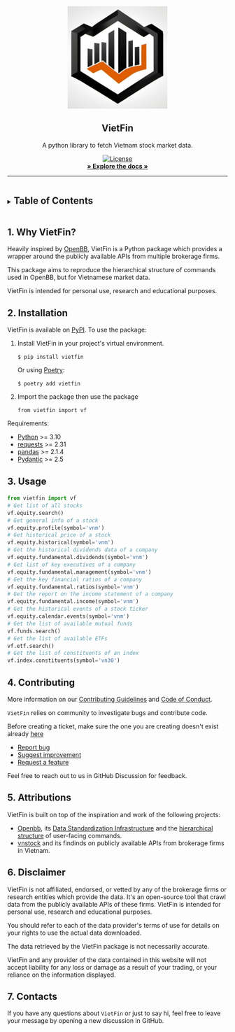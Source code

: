 <p align="center">
  <img src="/docs/_static/logo.jpg" alt="VietFin" width="228" />
</p>

<h2 align="center">VietFin</h2>

<div align="center">A python library to fetch Vietnam stock market data.</div>

<p align="center">
    <a href="https://github.com/Multiwoven/multiwoven/blob/main/LICENSE"><img src="https://img.shields.io/github/license/Multiwoven/multiwoven?style=for-the-badge" alt="License"></a>
    <br />
    <a href="https://docs.vietfin.com" target="_blank" rel="noopener noreferrer"><strong>» Explore the docs »</strong></a>
    <br />
</p>

<hr />

<!-- TABLE OF CONTENTS -->
<details closed="closed">
  <summary><h2 style="display: inline-block">Table of Contents</h2></summary>
  <ol>
    <li><a href="#1-why-vietfin">Why VietFin?</a></li>
    <li><a href="#2-isntallation">Installation</a></li>
    <li><a href="#3-usage">Usage</a></li>
    <li><a href="#4-contributing">Contributing</a></li>
    <li><a href="#5-attributions">Attributions</a></li>
    <li><a href="#6-disclaimer">Disclaimer</a></li>
    <li><a href="#7-contacts">Contacts</a></li>
  </ol>
</details>

## 1. Why VietFin?

Heavily inspired by [OpenBB](https://github.com/OpenBB-finance/OpenBBTerminal), VietFin is a Python package which provides a wrapper around the publicly available APIs from multiple brokerage firms.

This package aims to reproduce the hierarchical structure of commands used in OpenBB, but for Vietnamese market data.

VietFin is intended for personal use, research and educational purposes.

## 2. Installation

VietFin is available on [PyPI](https://pypi.org/). To use the package:

1. Install VietFin in your project's virtual environment.

    ``` {.sourceCode .bash}
    $ pip install vietfin
    ```

    Or using [Poetry](https://python-poetry.org/):

    ``` {.sourceCode .bash}
    $ poetry add vietfin
    ```

2. Import the package then use the package

    ``` {.sourceCode .python}
    from vietfin import vf
    ```

Requirements:

- [Python](https://www.python.org) \>= 3.10
- [requests](https://requests.readthedocs.io/en/latest/) \>= 2.31
- [pandas](https://pandas.pydata.org/) \>= 2.1.4
- [Pydantic](https://github.com/pydantic/pydantic) \>= 2.5

## 3. Usage

```python
from vietfin import vf
# Get list of all stocks
vf.equity.search()
# Get general info of a stock
vf.equity.profile(symbol='vnm')
# Get historical price of a stock
vf.equity.historical(symbol='vnm')
# Get the historical dividends data of a company
vf.equity.fundamental.dividends(symbol='vnm')
# Get list of key executives of a company
vf.equity.fundamental.management(symbol='vnm')
# Get the key financial ratios of a company
vf.equity.fundamental.ratios(symbol='vnm')
# Get the report on the income statement of a company
vf.equity.fundamental.income(symbol='vnm')
# Get the historical events of a stock ticker
vf.equity.calendar.events(symbol='vnm')
# Get the list of available mutual funds
vf.funds.search()
# Get the list of available ETFs
vf.etf.search()
# Get the list of constituents of an index
vf.index.constituents(symbol='vn30')
```

## 4. Contributing

More information on our [Contributing Guidelines](/CONTRIBUTING.md) and [Code of Conduct](/CONDUCT.md).

`VietFin` relies on community to investigate bugs and contribute code.

Before creating a ticket, make sure the one you are creating doesn't exist already [here](https://github.com/OpenBB-finance/OpenBBTerminal/issues)
- [Report bug](https://github.com/OpenBB-finance/OpenBBTerminal/issues/new?assignees=&labels=bug&template=bug_report.md&title=%5BBug%5D)
- [Suggest improvement](https://github.com/OpenBB-finance/OpenBBTerminal/issues/new?assignees=&labels=enhancement&template=enhancement.md&title=%5BIMPROVE%5D)
- [Request a feature](https://github.com/OpenBB-finance/OpenBBTerminal/issues/new?assignees=&labels=new+feature&template=feature_request.md&title=%5BFR%5D)

Feel free to reach out to us in GitHub Discussion for feedback.

## 5. Attributions

VietFin is built on top of the inspiration and work of the following projects:

- [Openbb](https://github.com/OpenBB-finance/OpenBBTerminal), its [Data Standardization Infrastructure](https://docs.openbb.co/platform/development/developer-guidelines/architectural_considerations) and the [hierarchical structure](https://docs.openbb.co/platform/reference) of user-facing commands.
- [vnstock](https://github.com/thinh-vu/vnstock) and its findinds on publicly available APIs from brokerage firms in Vietnam.

## 6. Disclaimer

VietFin is not affiliated, endorsed, or vetted by any of the brokerage firms or research entities which provide the data. It's an open-source tool that crawl data from the publicly available APIs of these firms. VietFin is intended for personal use, research and educational purposes.

You should refer to each of the data provider's terms of use for details on your rights to use the actual data downloaded.

The data retrieved by the VietFin package is not necessarily accurate.

VietFin and any provider of the data contained in this website will not accept liability for any loss or damage as a result of your trading, or your reliance on the information displayed.

## 7. Contacts

If you have any questions about `VietFin` or just to say hi, feel free to leave your message by opening a new discussion in GitHub.
